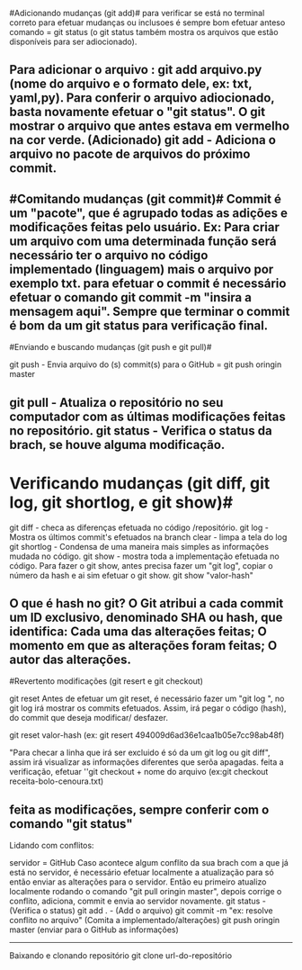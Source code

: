 #Adicionando mudanças (git add)# para verificar se está no terminal correto para efetuar mudanças ou inclusoes é sempre bom efetuar anteso comando = git status (o git status também mostra os arquivos que estão disponíveis para ser adiocionado).

Para adicionar o arquivo : git add arquivo.py (nome do arquivo e o formato dele, ex: txt, yaml,py).
Para conferir o arquivo adiocionado, basta novamente efetuar o "git status". O git mostrar o arquivo que antes estava em vermelho
na cor verde. (Adicionado)
 git add - Adiciona o arquivo no pacote de arquivos do próximo commit.
-----------------------------------------------------------------------------------
#Comitando mudanças (git commit)# 
Commit é um "pacote", que é agrupado todas as adições e modificações feitas pelo usuário. 
Ex: Para criar um arquivo com uma determinada função será necessário ter o arquivo no código implementado (linguagem) mais o arquivo por exemplo
txt.
para efetuar o commit é necessário efetuar o comando git commit -m "insira a mensagem aqui". 
Sempre que terminar o commit é bom da um git status para verificação final. 
------------------------------------------------------------------------------------

#Enviando e buscando mudanças (git push e git pull)#

 git push - Envia arquivo do (s) commit(s) para o GitHub = git push oringin master 

 git pull - Atualiza o repositório no seu computador com as últimas modificações feitas no repositório.
 git status - Verifica o status da brach, se houve alguma modificação.
--------------------------------------------------------------------------------------------------------

# Verificando mudanças (git diff, git log, git shortlog, e git show)#

 git diff - checa as diferenças efetuada no código /repositório.
 git log - Mostra os últimos commit's efetuados na branch
 clear - limpa a tela do log 
 git shortlog - Condensa de uma maneira mais simples as informações mudada no código.
 git show - mostra toda a implementação efetuada no código. Para fazer o git show, antes precisa fazer um "git log", copiar  o número da hash e ai sim efetuar o git show. 
 git show "valor-hash"

O que é hash no git?
O Git atribui a cada commit um ID exclusivo, denominado SHA ou hash, que identifica: Cada uma das alterações feitas; O momento em que as alterações foram feitas; O autor das alterações.
-----------------------------------------------------------------------------------------------------------------------------------

#Revertento modificações (git resert e git checkout)

 git reset
Antes de efetuar um git reset, é necessário fazer um "git log ", no git log irá mostrar os commits efetuados. Assim, irá pegar o código (hash), do commit que deseja modificar/ desfazer.

 git reset valor-hash (ex: git resert 494009d6ad36e1caa1b05e7cc98ab48f)

 "Para checar a linha que irá ser excluido é só da um git log ou git diff", assim irá visualizar as informações diferentes que serõa apagadas.
 feita a verificação, efetuar ''git checkout + nome do arquivo (ex:git checkout receita-bolo-cenoura.txt) 

 feita as modificações, sempre conferir com o comando "git status" 
 ------------------------------------------------------------------------------------------------------------------------

 Lidando com conflitos:

 servidor = GitHub
 Caso acontece algum conflito da sua brach com a que já está no servidor, é necessário efetuar localmente a atualização para só então enviar 
 as alterações para o servidor. 
 Então eu primeiro atualizo localmente rodando o comando "git pull oringin  master", depois corrige o conflito, adiciona, commit 
 e envia ao servidor novamente. 
 git status - (Verifica o status)
 git add . - (Add o arquivo)
 git commit -m "ex: resolve conflito no arquivo" (Comita a implementado/alterações)
 git push oringin master (enviar para o GitHub as informações)

-------------------------------------------------------------------------------------------------------------------------
Baixando e clonando repositório
git clone url-do-repositório


